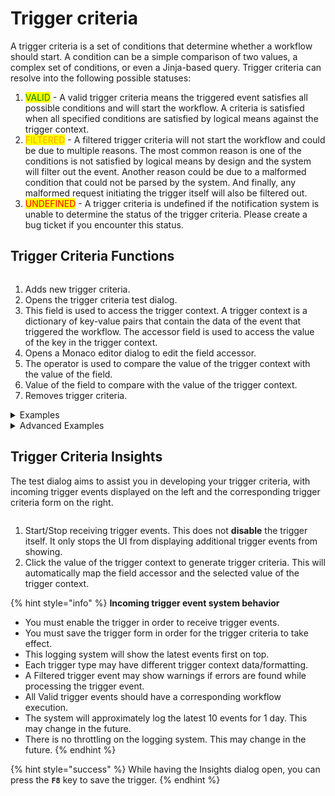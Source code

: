 # Trigger criteria

A trigger criteria is a set of conditions that determine whether a workflow should start. A condition can be a simple comparison of two values, a complex set of conditions, or even a Jinja-based query. Trigger criteria can resolve into the following possible statuses:

1. <mark style="color:green;">VALID</mark> - A valid trigger criteria means the triggered event satisfies all possible conditions and will start the workflow. A criteria is satisfied when all specified conditions are satisfied by logical means against the trigger context.
2. <mark style="color:orange;">FILTERED</mark> - A filtered trigger criteria will not start the workflow and could be due to multiple reasons. The most common reason is one of the conditions is not satisfied by logical means by design and the system will filter out the event. Another reason could be due to a malformed condition that could not be parsed by the system. And finally, any malformed request initiating the trigger itself will also be filtered out.
3. <mark style="color:red;">UNDEFINED</mark> - A trigger criteria is undefined if the notification system is unable to determine the status of the trigger criteria. Please create a bug ticket if you encounter this status.

## Trigger Criteria Functions

<figure><img src="../../.gitbook/assets/from-trigger-criteria-form.png" alt=""><figcaption></figcaption></figure>

1. Adds new trigger criteria.
2. Opens the trigger criteria test dialog.
3. This field is used to access the trigger context. A trigger context is a dictionary of key-value pairs that contain the data of the event that triggered the workflow. The accessor field is used to access the value of the key in the trigger context.
4. Opens a Monaco editor dialog to edit the field accessor.
5. The operator is used to compare the value of the trigger context with the value of the field.
6. Value of the field to compare with the value of the trigger context.
7. Removes trigger criteria.

<details>

<summary>Examples</summary>

Given the following trigger context:

```javascript
{
    fruit: "apple",
    fruits: ["APPLE", "orange", "banana"],
    price: 1.99,
    types: {
        colors: ["red", "orange", "yellow"],
    }
}
```

The following trigger criteria will be valid:

<img src="../../.gitbook/assets/examples-1.png" alt="" data-size="original">

* The field accessor uses dot notation to access the value in the trigger context
* If you are making use of the `In` or `Not In` operator, be sure to press the `Enter` key to convert the value into a list
* As of now, you cannot have identical field accessors in the same trigger criteria (exception in Jinja criteria)
* Under the hood, we make use of simple Python operators to compare the values of the trigger context and the field value. For more information, please refer to the [Python Operators](https://www.w3schools.com/python/python_operators.asp)
* Default conditions are `AND` conditions. If you want to use `OR` conditions, you can use the Jinja criteria. Please see the advanced examples below.

</details>

<details>

<summary>Advanced Examples</summary>

Given the following trigger context:

```javascript
{
    fruit: "apple",
    fruits: ["APPLE", "orange", "banana"],
    price: 1.99,
    types: {
        colors: ["red", "orange", "yellow"],
    }
}
```

The following Jinja evaluation will be valid:

```jinja2
{{ CTX.fruit == 'apple' or CTX.price < 2 }}
```

* Jinja evaulations do not require a field accessor, and the entire trigger context is available under the `CTX` variable.

</details>

## Trigger Criteria Insights

The test dialog aims to assist you in developing your trigger criteria, with incoming trigger events displayed on the left and the corresponding trigger criteria form on the right.

<figure><img src="../../.gitbook/assets/tc-notification.png" alt=""><figcaption></figcaption></figure>

1. Start/Stop receiving trigger events. This does not **disable** the trigger itself. It only stops the UI from displaying additional trigger events from showing.
2. Click the value of the trigger context to generate trigger criteria. This will automatically map the field accessor and the selected value of the trigger context.

{% hint style="info" %}
**Incoming trigger event system behavior**

* You must enable the trigger in order to receive trigger events.
* You must save the trigger form in order for the trigger criteria to take effect.
* This logging system will show the latest events first on top.
* Each trigger type may have different trigger context data/formatting.
* A Filtered trigger event may show warnings if errors are found while processing the trigger event.
* All Valid trigger events should have a corresponding workflow execution.
* The system will approximately log the latest 10 events for 1 day. This may change in the future.
* There is no throttling on the logging system. This may change in the future.
{% endhint %}

{% hint style="success" %}
While having the Insights dialog open, you can press the **`F8`** key to save the trigger.
{% endhint %}
